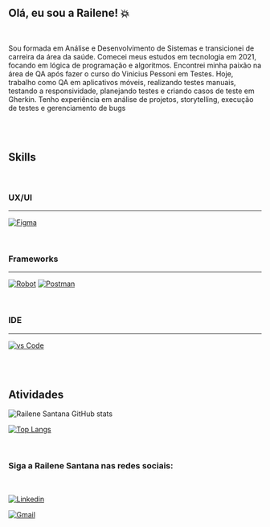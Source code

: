 ## Olá, eu sou a Railene! 💥

<br>

  Sou formada em Análise e Desenvolvimento de Sistemas e transicionei de carreira da área da saúde. Comecei meus estudos em tecnologia em 2021, focando em lógica de programação e algoritmos. Encontrei minha paixão na área de QA após fazer o curso do Vinicius Pessoni em Testes.
  Hoje, trabalho como QA em aplicativos móveis, realizando testes manuais, testando a responsividade, planejando testes e criando casos de teste em Gherkin. Tenho experiência em análise de projetos, storytelling, execução de testes e gerenciamento de bugs


<br>


<br>

## **Skills**

<br>

### UX/UI
----

[![Figma](https://img.shields.io/badge/Figma-F24E1E?style=for-the-badge&logo=figma&logoColor=white)]()

<br>

### Frameworks
---
 [![Robot](https://img.shields.io/badge/Robot%20Framework-000000?style=for-the-badge&logo=robot-framework&logoColor=white)]()
 [![Postman](https://img.shields.io/badge/Postman-FF6C37?style=for-the-badge&logo=Postman&logoColor=white)]()
 

<br>

### IDE
---

[![vs Code](https://img.shields.io/badge/Visual_Studio_Code-0078D4?style=for-the-badge&logo=visual%20studio%20code&logoColor=white)]() 

<br>

<br> 

## Atividades

![Railene Santana GitHub stats](https://github-readme-stats.vercel.app/api?username=railenesantana&show_icons=true&theme=radical)

[![Top Langs](https://github-readme-stats.vercel.app/api/top-langs/?username=paraujocaimi&layout=compact)](https://github.com/anuraghazra/github-readme-stats)


<br> 

### Siga a Railene Santana nas redes sociais:

<br> 

[![Linkedin](https://img.shields.io/badge/LinkedIn-0077B5?style=for-the-badge&logo=linkedin&logoColor=white)](https://www.linkedin.com/in/railene-santana/) 

[![Gmail](https://img.shields.io/badge/Gmail-D14836?style=for-the-badge&logo=gmail&logoColor=white)](https://mail.google.com/mail/u/1/#inbox/) 

<br>
